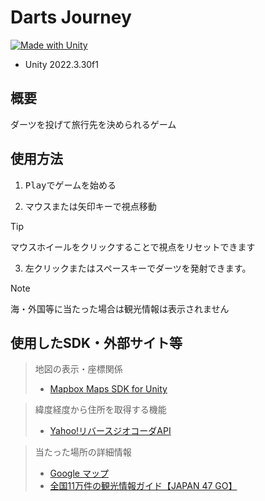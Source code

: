 # Darts Journey
[![Made with Unity](https://img.shields.io/badge/Made%20with-Unity-57b9d3.svg?style=for-the-badge&logo=unity)](https://unity3d.com)

- Unity 2022.3.30f1

## 概要
ダーツを投げて旅行先を決められるゲーム

## 使用方法

1. <kbd>Play</kbd>でゲームを始める

2. <kbd>マウス</kbd>または<kbd>矢印キー</kbd>で視点移動

> [!TIP]
> <kbd>マウスホイール</kbd>をクリックすることで視点をリセットできます

3. <kbd>左クリック</kbd>または<kbd>スペースキー</kbd>でダーツを発射できます。

> [!NOTE]
> 海・外国等に当たった場合は観光情報は表示されません

## 使用したSDK・外部サイト等

>地図の表示・座標関係
> - [Mapbox Maps SDK for Unity](https://www.mapbox.com/)

> 緯度経度から住所を取得する機能
> - [Yahoo!リバースジオコーダAPI](https://developer.yahoo.co.jp/webapi/map/openlocalplatform/v1/reversegeocoder.html)

> 当たった場所の詳細情報
> - [Google マップ](https://www.google.com/maps)
> - [全国11万件の観光情報ガイド【JAPAN 47 GO】](https://www.japan47go.travel/ja)
